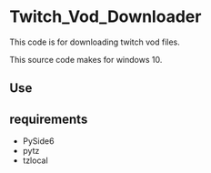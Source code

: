# Twitch_Vod_Downloader
This code is for downloading twitch vod files.

This source code makes for windows 10. 

## Use


## requirements
* PySide6
* pytz
* tzlocal

